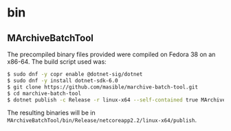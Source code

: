 # bin

## MArchiveBatchTool

The precompiled binary files provided were compiled on Fedora 38 on an x86-64.
The build script used was:

```sh
$ sudo dnf -y copr enable @dotnet-sig/dotnet
$ sudo dnf -y install dotnet-sdk-6.0
$ git clone https://github.com/masible/marchive-batch-tool.git
$ cd marchive-batch-tool
$ dotnet publish -c Release -r linux-x64 --self-contained true MArchiveBatchTool.sln
```

The resulting binaries will be in `MArchiveBatchTool/bin/Release/netcoreapp2.2/linux-x64/publish`.
